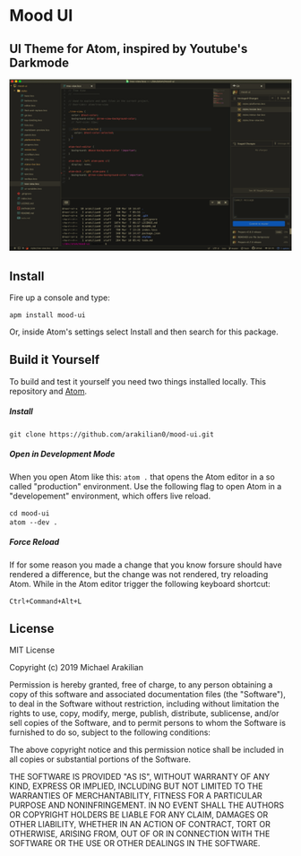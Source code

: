 # Mood UI
**UI Theme for Atom, inspired by Youtube's Darkmode**
-
![alt text](https://raw.githubusercontent.com/arakilian0/images/master/mood-ui-usage2.png "Mood UI Theme")

## Install
Fire up a console and type:
```
apm install mood-ui
```
Or, inside Atom's settings select Install and then search for this package.

## Build it Yourself
To build and test it yourself you need two things installed locally. This repository and [Atom](https://atom.io).
##### Install
```
git clone https://github.com/arakilian0/mood-ui.git
```
##### Open in Development Mode
When you open Atom like this: `atom .` that opens the Atom editor in a so called "production" environment. Use the following flag to open Atom in a "developement" environment, which offers live reload.
```
cd mood-ui
atom --dev .
```
##### Force Reload
If for some reason you made a change that you know forsure should have rendered a difference, but the change was not rendered, try reloading Atom. While in the Atom editor trigger the following keyboard shortcut:
```
Ctrl+Command+Alt+L
```

## License
MIT License

Copyright (c) 2019 Michael Arakilian

Permission is hereby granted, free of charge, to any person obtaining a copy
of this software and associated documentation files (the "Software"), to deal
in the Software without restriction, including without limitation the rights
to use, copy, modify, merge, publish, distribute, sublicense, and/or sell
copies of the Software, and to permit persons to whom the Software is
furnished to do so, subject to the following conditions:

The above copyright notice and this permission notice shall be included in all
copies or substantial portions of the Software.

THE SOFTWARE IS PROVIDED "AS IS", WITHOUT WARRANTY OF ANY KIND, EXPRESS OR
IMPLIED, INCLUDING BUT NOT LIMITED TO THE WARRANTIES OF MERCHANTABILITY,
FITNESS FOR A PARTICULAR PURPOSE AND NONINFRINGEMENT. IN NO EVENT SHALL THE
AUTHORS OR COPYRIGHT HOLDERS BE LIABLE FOR ANY CLAIM, DAMAGES OR OTHER
LIABILITY, WHETHER IN AN ACTION OF CONTRACT, TORT OR OTHERWISE, ARISING FROM,
OUT OF OR IN CONNECTION WITH THE SOFTWARE OR THE USE OR OTHER DEALINGS IN THE
SOFTWARE.
